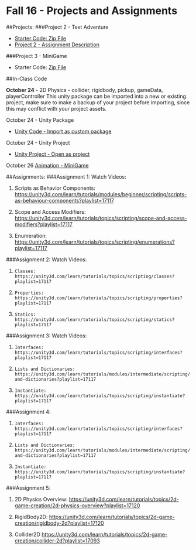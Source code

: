 # Fall 16 - Projects and Assignments

##Projects: 
###Project 2 - Text Adventure
* [Starter Code: Zip File](https://utdallas.box.com/v/Project2-starterCodeF16)
* [Project 2 - Assignment Description](https://utdallas.box.com/v/Assignment2-description)

###Project 3 - MiniGame
* Starter Code: [Zip File](https://utdallas.box.com/v/project3-StarterCode-F16)

##In-Class Code 

**October 24** - 2D Physics - collider, rigidbody, pickup, gameData, playerController
This unity package can be imported into a new or existing project, make sure to make a backup of your project before importing, since this may conflict with your project assets.

October 24 - Unity Package
  * [Unity Code - Import as custom package](https://utdallas.box.com/v/Oct24Code)
      
October 24 - Unity Project   
   * [Unity Project - Open as project](https://utdallas.box.com/v/Oct24-UnityProject)

October 26
   [Animation - MiniGame](https://utdallas.box.com/s/yjedpwswflpo35apqpl7yj11eggxl1br)


##Assignments:
###Assignment 1: 
Watch Videos:
1.  Scripts as Behavior Components: https://unity3d.com/learn/tutorials/modules/beginner/scripting/scripts-as-behaviour-components?playlist=17117

2.  Scope and Access Modifiers: https://unity3d.com/learn/tutorials/topics/scripting/scope-and-access-modifiers?playlist=17117         

3. Enumeration: https://unity3d.com/learn/tutorials/topics/scripting/enumerations?playlist=17117

###Assignment 2: 
Watch Videos: 

1.     Classes: https://unity3d.com/learn/tutorials/topics/scripting/classes?playlist=17117

2.     Properties: https://unity3d.com/learn/tutorials/topics/scripting/properties?playlist=17117

3.     Statics: https://unity3d.com/learn/tutorials/topics/scripting/statics?playlist=17117

###Assignment 3: 
Watch Videos:
1.     Interfaces: https://unity3d.com/learn/tutorials/topics/scripting/interfaces?playlist=17117

2.     Lists and Dictionaries: https://unity3d.com/learn/tutorials/modules/intermediate/scripting/lists-and-dictionaries?playlist=17117

3.     Instantiate: https://unity3d.com/learn/tutorials/topics/scripting/instantiate?playlist=17117

###Assignment 4:
 1.     Interfaces: https://unity3d.com/learn/tutorials/topics/scripting/interfaces?playlist=17117

 2.     Lists and Dictionaries: https://unity3d.com/learn/tutorials/modules/intermediate/scripting/lists-and-dictionaries?playlist=17117

 3.     Instantiate: https://unity3d.com/learn/tutorials/topics/scripting/instantiate?playlist=17117

###Assignment 5:

1. 2D Physics Overview:   https://unity3d.com/learn/tutorials/topics/2d-game-creation/2d-physics-overview?playlist=17120

2. RigidBody2D:   https://unity3d.com/learn/tutorials/topics/2d-game-creation/rigidbody-2d?playlist=17120

3. Collider2D   https://unity3d.com/learn/tutorials/topics/2d-game-creation/collider-2d?playlist=17093

